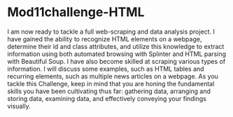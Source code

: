 # Mod11challenge-HTML
I am now ready to tackle a full web-scraping and data analysis project. I have gained the ability to recognize HTML elements on a webpage, determine their id and class attributes, and utilize this knowledge to extract information using both automated browsing with Splinter and HTML parsing with Beautiful Soup. I have also become skilled at scraping various types of information. I will discuss some examples, such as HTML tables and recurring elements, such as multiple news articles on a webpage.
As you tackle this Challenge, keep in mind that you are honing the fundamental skills you have been cultivating thus far: gathering data, arranging and storing data, examining data, and effectively conveying your findings visually.


